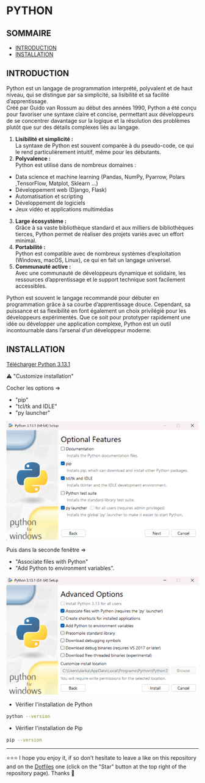 # PYTHON

## SOMMAIRE
- [INTRODUCTION](#introduction)
- [INSTALLATION](#installation)

## INTRODUCTION
Python est un langage de programmation interprété, polyvalent et de haut niveau, qui se distingue par sa simplicité, sa lisibilité et sa facilité d’apprentissage.  
Créé par Guido van Rossum au début des années 1990, Python a été conçu pour favoriser une syntaxe claire et concise, permettant aux développeurs de se concentrer davantage sur la logique et la résolution des problèmes plutôt que sur des détails complexes liés au langage.  

1. **Lisibilité et simplicité :**  
La syntaxe de Python est souvent comparée à du pseudo-code, ce qui le rend particulièrement intuitif, même pour les débutants.
2. **Polyvalence :**  
Python est utilisé dans de nombreux domaines :
- Data science et machine learning (Pandas, NumPy, Pyarrow, Polars ,TensorFlow, Matplot, Sklearn ...)
- Développement web (Django, Flask)
- Automatisation et scripting
- Développement de logiciels
- Jeux vidéo et applications multimédias
3. **Large écosystème :**  
Grâce à sa vaste bibliothèque standard et aux milliers de bibliothèques tierces, Python permet de réaliser des projets variés avec un effort minimal.
4. **Portabilité :**  
Python est compatible avec de nombreux systèmes d’exploitation (Windows, macOS, Linux), ce qui en fait un langage universel.
5. **Communauté active :**  
Avec une communauté de développeurs dynamique et solidaire, les ressources d’apprentissage et le support technique sont facilement accessibles.  

Python est souvent le langage recommandé pour débuter en programmation grâce à sa courbe d’apprentissage douce. Cependant, sa puissance et sa flexibilité en font également un choix privilégié pour les développeurs expérimentés. Que ce soit pour prototyper rapidement une idée ou développer une application complexe, Python est un outil incontournable dans l’arsenal d’un développeur moderne.

## INSTALLATION
[Télécharger Python 3.13.1](https://www.python.org/downloads/)  

⚠️ "Customize installation"  

Cocher les options =>  
- "pip"  
- "tcl/tk and IDLE"  
- "py launcher"  

![Installation Python 1](https://github.com/EmmanuelLefevre/MarkdownImg/blob/main/py_install.png)  

Puis dans la seconde fenêtre =>  
- "Associate files with Python"  
- "Add Python to environment variables".  

![Installation Python 2](https://github.com/EmmanuelLefevre/MarkdownImg/blob/main/py_install_2.png)  

- Vérifier l'installation de Python
```bash
python --version
```
- Vérifier l'installation de Pip
```bash
pip --version
```

***

⭐⭐⭐ I hope you enjoy it, if so don't hesitate to leave a like on this repository and on the [Dotfiles](https://github.com/EmmanuelLefevre/Dotfiles) one (click on the "Star" button at the top right of the repository page). Thanks 🤗
